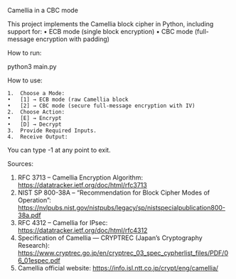 Camellia in a CBC mode

This project implements the Camellia block cipher in Python, including support for:
	• ECB mode (single block encryption)
	• CBC mode (full-message encryption with padding)

How to run:

python3 main.py

How to use:

	1.	Choose a Mode:
	•	[1] → ECB mode (raw Camellia block 
	•	[2] → CBC mode (secure full-message encryption with IV)
	2.	Choose Action:
	•	[E] → Encrypt
	•	[D] → Decrypt
	3.	Provide Required Inputs.
	4.	Receive Output:

You can type -1 at any point to exit.

Sources:
1. RFC 3713 – Camellia Encryption Algorithm: https://datatracker.ietf.org/doc/html/rfc3713
2. NIST SP 800-38A – “Recommendation for Block Cipher Modes of Operation”: https://nvlpubs.nist.gov/nistpubs/legacy/sp/nistspecialpublication800-38a.pdf
3. RFC 4312 – Camellia for IPsec: https://datatracker.ietf.org/doc/html/rfc4312
4. Specification of Camellia — CRYPTREC (Japan’s Cryptography Research): https://www.cryptrec.go.jp/en/cryptrec_03_spec_cypherlist_files/PDF/06_01espec.pdf
5. Camellia official website: https://info.isl.ntt.co.jp/crypt/eng/camellia/

